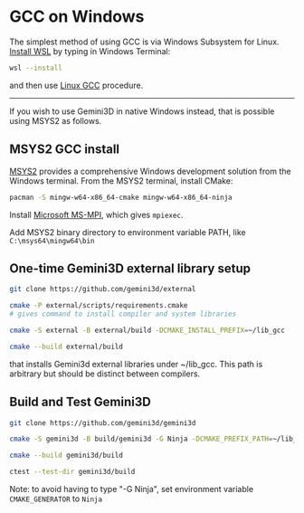 # GCC on Windows

The simplest method of using GCC is via Windows Subsystem for Linux.
[Install WSL](https://docs.microsoft.com/en-us/windows/wsl/install#install-wsl-command)
by typing in Windows Terminal:

```sh
wsl --install
```

and then use [Linux GCC](./Linux_gcc.md) procedure.

---

If you wish to use Gemini3D in native Windows instead, that is possible using MSYS2 as follows.

## MSYS2 GCC install

[MSYS2](https://www.scivision.dev/install-msys2-windows)
provides a comprehensive Windows development solution from the Windows terminal.
From the MSYS2 terminal, install CMake:

```sh
pacman -S mingw-w64-x86_64-cmake mingw-w64-x86_64-ninja
```

Install
[Microsoft MS-MPI](https://docs.microsoft.com/en-us/message-passing-interface/microsoft-mpi-release-notes),
which gives `mpiexec`.

Add MSYS2 binary directory to environment variable PATH, like `C:\msys64\mingw64\bin`

## One-time Gemini3D external library setup

```sh
git clone https://github.com/gemini3d/external

cmake -P external/scripts/requirements.cmake
# gives command to install compiler and system libraries

cmake -S external -B external/build -DCMAKE_INSTALL_PREFIX=~/lib_gcc

cmake --build external/build
```

that installs Gemini3d external libraries under ~/lib_gcc.
This path is arbitrary but should be distinct between compilers.

## Build and Test Gemini3D

```sh
git clone https://github.com/gemini3d/gemini3d

cmake -S gemini3d -B build/gemini3d -G Ninja -DCMAKE_PREFIX_PATH=~/lib_gcc

cmake --build gemini3d/build

ctest --test-dir gemini3d/build
```

Note: to avoid having to type "-G Ninja", set environment variable `CMAKE_GENERATOR` to `Ninja`
